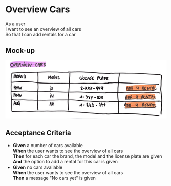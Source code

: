 # Overview Cars

As a user\
I want to see an overview of all cars\
So that I can add rentals for a car

## Mock-up

<a href="./mockups/overviewcars.jpg">
    <img src="./mockups/overviewcars.jpg">
</a>

## Acceptance Criteria
* **Given** a number of cars available\
**When** the user wants to see the overview of all cars\
**Then** for each car the brand, the model and the license plate are given\
**And** the option to add a rental for this car is given
* **Given** no cars available\
**When** the user wants to see the overview of all cars\
**Then** a message "No cars yet" is given
